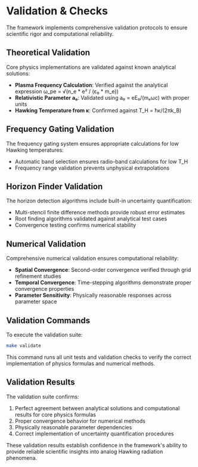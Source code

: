 Validation & Checks
===================

The framework implements comprehensive validation protocols to ensure scientific rigor and computational reliability.

Theoretical Validation
----------------------

Core physics implementations are validated against known analytical solutions:

* **Plasma Frequency Calculation**: Verified against the analytical expression ω_pe = √(n_e * e² / (ε₀ * m_e))
* **Relativistic Parameter a₀**: Validated using a₀ = eE₀/(mₑωc) with proper units
* **Hawking Temperature from κ**: Confirmed against T_H = ħκ/(2πk_B)

Frequency Gating Validation
---------------------------

The frequency gating system ensures appropriate calculations for low Hawking temperatures:

* Automatic band selection ensures radio-band calculations for low T_H
* Frequency range validation prevents unphysical extrapolations

Horizon Finder Validation
-------------------------

The horizon detection algorithms include built-in uncertainty quantification:

* Multi-stencil finite difference methods provide robust error estimates
* Root finding algorithms validated against analytical test cases
* Convergence testing confirms numerical stability

Numerical Validation
--------------------

Comprehensive numerical validation ensures computational reliability:

* **Spatial Convergence**: Second-order convergence verified through grid refinement studies
* **Temporal Convergence**: Time-stepping algorithms demonstrate proper convergence properties
* **Parameter Sensitivity**: Physically reasonable responses across parameter space

Validation Commands
-------------------

To execute the validation suite:

```bash
make validate
```

This command runs all unit tests and validation checks to verify the correct implementation of physics formulas and numerical methods.

Validation Results
------------------

The validation suite confirms:

1. Perfect agreement between analytical solutions and computational results for core physics formulas
2. Proper convergence behavior for numerical methods
3. Physically reasonable parameter dependencies
4. Correct implementation of uncertainty quantification procedures

These validation results establish confidence in the framework's ability to provide reliable scientific insights into analog Hawking radiation phenomena.